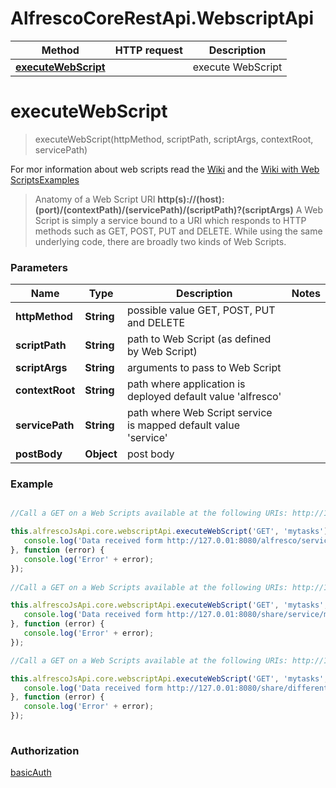 # AlfrescoCoreRestApi.WebscriptApi


Method | HTTP request | Description
------------- | ------------- | -------------
[**executeWebScript**](WebscriptApi.md#executeWebScript) | | execute WebScript


<a name="executeWebScript"></a>
# **executeWebScript**
>  executeWebScript(httpMethod, scriptPath, scriptArgs, contextRoot, servicePath)


For mor information about web scripts read the [Wiki](https://wiki.alfresco.com/wiki/Web_Scripts) and the [Wiki with Web ScriptsExamples](https://wiki.alfresco.com/wiki/Web_Scripts_Examples)

>  Anatomy of a Web Script URI  **http(s)://(host):(port)/(contextPath)/(servicePath)/(scriptPath)?(scriptArgs)**
A Web Script is simply a service bound to a URI which responds to HTTP methods such as GET, POST, PUT and DELETE. While using the same underlying code, there are broadly two kinds of Web Scripts.

### Parameters
Name | Type | Description  | Notes|
------------- | ------------- | ------------- | -------------
**httpMethod**  | **String**| possible value GET, POST, PUT and DELETE ||
**scriptPath**  | **String**|path to Web Script (as defined by Web Script)||
**scriptArgs**  | **String**|arguments to pass to Web Script ||
**contextRoot** | **String**|path where application is deployed default value 'alfresco'||
**servicePath** | **String**|path where Web Script service is mapped default value 'service'||
**postBody** |  **Object**|post body||

### Example

```javascript

//Call a GET on a Web Scripts available at the following URIs: http://127.0.01:8080/alfresco/service/mytasks

this.alfrescoJsApi.core.webscriptApi.executeWebScript('GET', 'mytasks').then(function (data) {
   console.log('Data received form http://127.0.01:8080/alfresco/service/mytasks' + data);    
}, function (error) {
   console.log('Error' + error);
});
        
//Call a GET on a Web Scripts available at the following URIs: http://127.0.01:8080/share/service/mytasks

this.alfrescoJsApi.core.webscriptApi.executeWebScript('GET', 'mytasks', null, 'share').then(function (data) {
   console.log('Data received form http://127.0.01:8080/share/service/mytasks' + data);    
}, function (error) {
   console.log('Error' + error);
});

//Call a GET on a Web Scripts available at the following URIs: http://127.0.01:8080/share/differentServiceSlug/mytasks

this.alfrescoJsApi.core.webscriptApi.executeWebScript('GET', 'mytasks', null, 'share', 'differentServiceSlug').then(function (data) {
   console.log('Data received form http://127.0.01:8080/share/differentServiceSlug/mytasks' + data);    
}, function (error) {
   console.log('Error' + error);
});
        
```

### Authorization

[basicAuth](../README.md#basicAuth)
